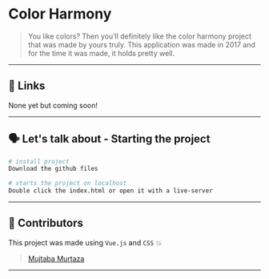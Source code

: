 # **Color Harmony**

> You like colors? Then you’ll definitely like the color harmony project that was made by yours truly. This application was made in 2017 and for the time it was made, it holds pretty well.

<hr>

## 🔗 **Links**

None yet but coming soon!

<hr>

## 🗣 **Let's talk about - Starting the project**

``` bash
# install project
Download the github files

# starts the project on localhost
Double click the index.html or open it with a live-server
```

<hr>

## 💪 **Contributors**

This project was made using <code>Vue.js</code> and <code>CSS</code> 💥
> [Mujtaba Murtaza](https://mujs.dev) 

<hr>
